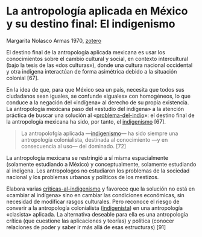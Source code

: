 # La antropología aplicada en México y su destino final: El indigenismo

Margarita Nolasco Armas 1970, [zotero](zotero://select/items/@nolascoarmas1970)

El destino final de la antropología aplicada mexicana es usar los conocimientos sobre el cambio cultural y social, en contexto intercultural (bajo la tesis de las «dos culturas»), donde una cultura nacional occidental y otra indígena interactúan de forma asimétrica debido a la situación colonial [67].

En la idea de que, para que México sea un país, necesita que todos sus ciudadanos sean iguales, se confunde «iguales» con homogéneos, lo que conduce a la negación del «indígena» al derecho de su propia existencia. La antropología mexicana paso del «estudio del indígena» a la atención práctica de buscar una solución al «[problema-del-indio](problema-del-indio.md)»: el destino final de la antropología mexicana ha sido, por tanto, el [indigenismo](indigenismo.md) [67].

 >
 > La antropolofgía aplicada —[indigenismo](indigenismo.md)— ha sido siempre una antropología colonialista, destinada al conocimiento —y en consecuencia al uso— del dominado. [72]

La antropología mexicana se restringió a sí misma espacialmente (solamente estudiando a México) y conceptualmente, solamente estudiando al indígena. Los antropologos no estudiaron los problemas de la sociedad nacional y los problemas urbanos y políticos de los mestizos.

Elabora varias [criticas-al-indigenismo](criticas-al-indigenismo.md) y favorece que la solución no está en «cambiar al indígena» sino en cambiar las condiciones económicas, sin necesidad de modificar rasgos culturales. Pero reconoce el riesgo de converir a la antropología colonialista ([indigenista](indigenismo.md)) en una antropología «clasista» aplicada. La alternativa deseable para ella es una antropología crítica (que cuestione las aplicaciones y teorías) y política (conocer relaciones de poder y saber ir más allá de esas estructuras) [91]
